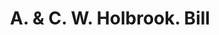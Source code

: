 ---
doi: 10.7916/D8J97JK0
date_other: '1870'
date_other_textual: '1870'
form: printed ephemera
genre:
- Invoices
name:
- A. & C. W. Holbrook
object_in_context_url: https://biggert.cul.columbia.edu/items/view/ave_biggert_01531
subject_hierarchical_geographic:
- Providence, Rhode Island, United States
subject_name:
- A. & C. W. Holbrook
title: A. & C. W. Holbrook. Bill
sort_title: A. & C. W. Holbrook. Bill
call_number: ave_biggert_01531
coordinates:
- 41.82361111111111,-71.42222222222223
pid: ave_biggert_01531
identifiers: ave_biggert_01531
thumbnail: https://derivativo-2.library.columbia.edu/iiif/2/ldpd:343905/full/!256,256/0/native.jpg
permalink: /biggert/ave_biggert_01531/
layout: iiif-image-page
---